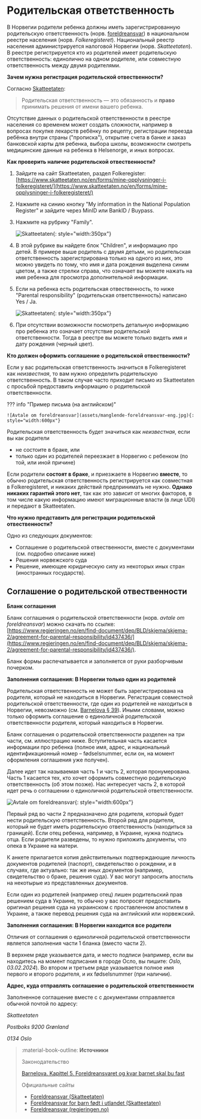 # Родительская ответственность 

В Норвегии родители ребенка должны иметь зарегистрированную родительскую ответственность (норв. [foreldreansvar](https://www.skatteetaten.no/person/folkeregister/fodsel-og-navnevalg/barn-fodt-i-utlandet/foreldreansvar-for-barn-fodt-i-utlandet/)) в национальном реестре населения (норв. _Folkeregisteret_). Национальный реестр населения администрируется налоговой Норвегии (норв. _Skatteetaten_). В реестре регистрируется кто из родителей имеет родительскую ответственность: единолично на одном родителе, или совместную ответственность между двумя родителями. 

__Зачем нужна регистрация родительской отвественности?__

Согласно [Skatteetaten](https://www.skatteetaten.no/person/folkeregister/fodsel-og-navnevalg/foreldreansvar/):
> Родительская ответственность — это обязанность и __право__ принимать решения от имени вашего ребенка.

Отсутствие данных о родительской ответственности в реестре населения со временем может создать сложности, например в вопросах покупке лекарств ребёнку по рецепту, регистрации переезда ребёнка внутри страны ("прописка"), открытие счета в банке и заказ банковской карты для ребенка, выбора школы, возможности смотреть медицинские данные на ребенка в Helsenorge, и иных вопросах.  


__Как проверить наличие родительской отвественности?__

1. Зайдите на сайт Skatteetaten, раздел Folkeregister: [https://www.skatteetaten.no/en/forms/mine-opplysninger-i-folkeregisteret/](https://www.skatteetaten.no/en/forms/mine-opplysninger-i-folkeregisteret/)

2. Нажмите на синию кнопку "My information in the National Population Register" и зайдите через MinID или BankID / Buypass.

3. Нажмите на рубрику "Family".

    ![Skatteetaten](assets/skatteetaten-foreldreansvar-1.jpg){: style="width:350px"}

4. В этой рубрике вы найдете блок "Children", и информацию про детей. В примере выше родитель с двумя детьми, но родительская ответственность зарегистрирована только на одного из них, это можно увидеть по тому, что имя и дата рождения выделена синим цветом, а также стрелки справа, что означает вы можете нажать на имя ребенка для просмотра дополнительной информации. 

5. Если на ребенка есть родительская отвественность, то ниже "Parental responsibility" (родительская ответственность) написано Yes / Ja.

    ![Skatteetaten](assets/skatteetaten-foreldreansvar-2.jpg){: style="width:350px"}

6. При отсутствии возможности посмотреть детальную информацию про ребенка это означает отсутствие родительской ответственности. Тогда в реестре вы можете только видеть имя и дату рождения (черный цвет).


__Кто должен оформить соглашение о родительской отвественности?__

Если у вас родительская ответственность значиться в Folkeregisteret как _неизвестная_, то вам нужно определить родительскую ответственность. В таком случае часто приходит письмо из Skatteetaten c просьбой предоставить информацию о родительской ответственности.

??? info "Пример письма (на английском)"

    ![Avtale om foreldreansvar](assets/manglende-foreldreansvar-eng.jpg){: style="width:600px"}

Родительская ответственность будет значиться как _неизвестная_, если вы как родители

- не состоите в браке, или
- только один из родителей переезжает в Норвегию с ребенком (по той, или иной причине)

Если родители __состоят в браке__, и приезжаете в Норвегию __вместе__, то обычно родительская ответственность регистрируется как совместная в Folkeregisteret, и никаких действий предпринимать не нужно. __Однако никаких гарантий этого нет__, так как это зависит от многих факторов, в том числе какую информацию имеют миграционные власти (в лице UDI) и передают в Skatteetaten.

__Что нужно представить для регистрации родительской отвественности?__

Одно из следующих документов:

- Соглашение о родительской отвественности, вместе с документами (см. подробно описание ниже)
- Решения норвежского суда
- Решение, имеющее юридическую силу из некоторых иных стран (иностранных государств).



## Соглашение о родительской отвественности

__Бланк соглашения__

Бланк соглашения о родительской ответственности (норв. _avtale om foreldreansvar_) можно скачать по ссылке: [https://www.regjeringen.no/en/find-document/dep/BLD/skjema/skjema-2/agreement-for-parental-responsibility/id437436/](https://www.regjeringen.no/en/find-document/dep/BLD/skjema/skjema-2/agreement-for-parental-responsibility/id437436/). 

Бланк формы распечатывается и заполняется от руки разборчивым почерком.

__Заполнения соглашения: В Норвегии только один из родителей__

Родительская ответственность не может быть зарегистрирована на родителя, который не находиться в Норвегии. Регистрация совместной родительской ответственности, где один из родителей не находиться в Норвегии, невозможно (cм. [Barnelova § 39](https://lovdata.no/lov/1981-04-08-7/§39)). Иными словами, можно только оформить соглашение о единоличной родительской ответственности родителя, который находиться в Норвегии.

Бланк соглашения о родительской ответственности разделен на три части, см. иллюстрацию ниже. Вступительная часть касается информации про ребенка (полное имя, адрес, и национальный идентификационный номер – fødselsnummer, если он, на момент оформления соглашения уже получен).

Далее идет так называемая часть 1 и часть 2, которая пронумерована. Часть 1 касается тех, кто хочет оформить совместную родительскую ответственность (об этом позже). Нас интересует часть 2, в которой идет речь о соглашении о единоличной родительской ответственности. 

![Avtale om foreldreansvar](assets/avtale-om-foreldreansvar-alene.png){: style="width:600px"} 

Первый ряд во части 2 предназначено для родителя, который будет нести родительскую ответственность. Второй ряд для родителя, который не будет иметь родительскую ответственность (находиться за границей). Если отец ребенка, например, в Украине, нужна подпись отца. Если родители разведены, то нужно приложить документы, что опека в Украине на матери. 

К анкете прилагается копия действительных подтверждающие личность документов родителей (паспорт), свидетельство о рождении, и в случаях, где актуально: так же иных документов (например, свидетельство о браке, решения суда). У вас могут запросить апостиль на некотырые из представленных документов.  

Если один из родителей (например отец) лишен родительский прав решением суда в Украине, то обычно у вас попросят предоставить оригинал решения суда на украинском с проставленном апостилем в Украине, а также перевод решения суда на английский или норвежский. 

__Заполнения соглашения: В Норвегии находится все родители__

Отличия от соглашения о единоличной родительской ответственности является заполнения части 1 бланка (вместо части 2).

В верхнем ряде указывается дата, и место подписи (например, если вы находитесь на момент подписания в городе Осло, вы пишите: _Oslo, 03.02.2024_). Во втором и третьем ряде указывается полное имя первого и второго родителя, и их fødselsnummer (при наличии).

__Адрес, куда отправлять соглашение о родительской ответственности__

Заполненное соглашение вместе с c документами отправляется обычной почтой по адресу:

_Skatteetaten_

_Postboks 9200 Grønland_

_0134 Oslo_


> :material-book-outline: __Источники__
>
> Законодательство
>
> [Barnelova. Kapittel 5. Foreldreansvaret og kvar barnet skal bu fast](https://lovdata.no/dokument/NL/lov/1981-04-08-7/KAPITTEL_6#KAPITTEL_6)
> 
> Официальные сайты
>
> - [Foreldreansvar (Skatteetaten)](https://www.skatteetaten.no/person/folkeregister/fodsel-og-navnevalg/foreldreansvar/)
> - [Foreldreansvar for barn født i utlandet (Skatteetaten)](https://www.skatteetaten.no/person/folkeregister/fodsel-og-navnevalg/barn-fodt-i-utlandet/foreldreansvar-for-barn-fodt-i-utlandet/)
> - [Foreldreansvar (regjeringen.no)](https://www.regjeringen.no/no/tema/familie-og-barn/innsiktsartikler/foreldreskap/foreldreansvar/id749199/)